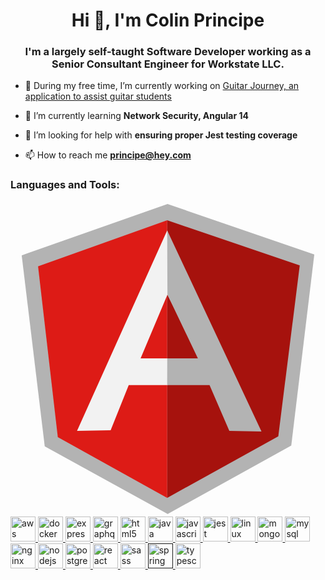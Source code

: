 
<h1 align="center">Hi 👋, I'm Colin Principe</h1>
<h3 align="center">I'm a largely self-taught Software Developer working as a Senior Consultant Engineer for Workstate LLC.</h3>

- 🔭 During my free time, I’m currently working on [Guitar Journey, an application to assist guitar students](https://github.com/FatherOfCurses/guitarJourney)

- 🌱 I’m currently learning **Network Security, Angular 14**

- 🤝 I’m looking for help with **ensuring proper Jest testing coverage**

- 📫 How to reach me **principe@hey.com**

<!-- <p align="left" style="background-color:MediumSeaGreen;">
<h3 align="left">Connect with me:</h3>
<a href="https://dev.to/fatherofcurses" target="blank">
<img align="center" src="https://cdn.jsdelivr.net/npm/simple-icons@latest/icons/devdotto.svg" alt="fatherofcurses" height="30" width="40" /></a>
<a href="https://linkedin.com/in/colinprincipe" target="blank"><img align="center" src="https://cdn.jsdelivr.net/npm/simple-icons@3.0.1/icons/linkedin.svg" alt="colinprincipe" height="30" width="40" /></a>
</p> -->

<h3 align="left">Languages and Tools:</h3>
<p align="left"> <a href="https://angular.io" target="_blank"> <svg xmlns="http://www.w3.org/2000/svg" viewBox="0 0 128 128"><path fill="#B3B3B3" d="M63.81 1.026L4.553 21.88l9.363 77.637 49.957 27.457 50.214-27.828 9.36-77.635z"/><path fill="#A6120D" d="M117.536 25.998L63.672 7.629v112.785l45.141-24.983z"/><path fill="#DD1B16" d="M11.201 26.329l8.026 69.434 44.444 24.651V7.627z"/><path fill="#F2F2F2" d="M78.499 67.67l-14.827 6.934H48.044l-7.347 18.374-13.663.254 36.638-81.508L78.499 67.67zm-1.434-3.491L63.77 37.858 52.864 63.726h10.807l13.394.453z"/><path fill="#B3B3B3" d="M63.671 11.724l.098 26.134 12.375 25.888H63.698l-.027 10.841 17.209.017 8.042 18.63 13.074.242z"/></svg> </a> <a href="https://aws.amazon.com" target="_blank"> <img src="https://devicons.github.io/devicon/devicon.git/icons/amazonwebservices/amazonwebservices-original-wordmark.svg" alt="aws" width="40" height="40"/> </a> <a href="https://www.docker.com/" target="_blank"> <img src="https://devicons.github.io/devicon/devicon.git/icons/docker/docker-original-wordmark.svg" alt="docker" width="40" height="40"/> </a> <a href="https://expressjs.com" target="_blank"> <img src="https://devicons.github.io/devicon/devicon.git/icons/express/express-original-wordmark.svg" alt="express" width="40" height="40"/> </a> <a href="https://graphql.org" target="_blank"> <img src="https://www.vectorlogo.zone/logos/graphql/graphql-icon.svg" alt="graphql" width="40" height="40"/> </a> <a href="https://www.w3.org/html/" target="_blank"> <img src="https://devicons.github.io/devicon/devicon.git/icons/html5/html5-original-wordmark.svg" alt="html5" width="40" height="40"/> </a> <a href="https://www.java.com" target="_blank"> <img src="https://devicons.github.io/devicon/devicon.git/icons/java/java-original-wordmark.svg" alt="java" width="40" height="40"/> </a> <a href="https://developer.mozilla.org/en-US/docs/Web/JavaScript" target="_blank"> <img src="https://devicons.github.io/devicon/devicon.git/icons/javascript/javascript-original.svg" alt="javascript" width="40" height="40"/> </a> <a href="https://jestjs.io" target="_blank"> <img src="https://www.vectorlogo.zone/logos/jestjsio/jestjsio-icon.svg" alt="jest" width="40" height="40"/> </a> <a href="https://www.linux.org/" target="_blank"> <img src="https://devicons.github.io/devicon/devicon.git/icons/linux/linux-original.svg" alt="linux" width="40" height="40"/> </a> <a href="https://www.mongodb.com/" target="_blank"> <img src="https://devicons.github.io/devicon/devicon.git/icons/mongodb/mongodb-original-wordmark.svg" alt="mongodb" width="40" height="40"/> </a> <a href="https://www.mysql.com/" target="_blank"> <img src="https://devicons.github.io/devicon/devicon.git/icons/mysql/mysql-original-wordmark.svg" alt="mysql" width="40" height="40"/> </a> <a href="https://www.nginx.com" target="_blank"> <img src="https://devicons.github.io/devicon/devicon.git/icons/nginx/nginx-original.svg" alt="nginx" width="40" height="40"/> </a> <a href="https://nodejs.org" target="_blank"> <img src="https://devicons.github.io/devicon/devicon.git/icons/nodejs/nodejs-original-wordmark.svg" alt="nodejs" width="40" height="40"/> </a> <a href="https://www.postgresql.org" target="_blank"> <img src="https://devicons.github.io/devicon/devicon.git/icons/postgresql/postgresql-original-wordmark.svg" alt="postgresql" width="40" height="40"/> </a> <a href="https://reactjs.org/" target="_blank"> <img src="https://devicons.github.io/devicon/devicon.git/icons/react/react-original-wordmark.svg" alt="react" width="40" height="40"/> </a> <a href="https://sass-lang.com" target="_blank"> <img src="https://devicons.github.io/devicon/devicon.git/icons/sass/sass-original.svg" alt="sass" width="40" height="40"/> </a> <a href="" target="_blank"> <img src="https://www.vectorlogo.zone/logos/springio/springio-icon.svg" alt="spring" width="40" height="40"/> </a> <a href="https://www.typescriptlang.org/" target="_blank"> <img src="https://devicons.github.io/devicon/devicon.git/icons/typescript/typescript-original.svg" alt="typescript" width="40" height="40"/> </a> </p>

